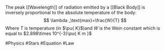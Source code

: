 The peak [[Wavelength]] of radiation emitted by a [[Black Body]] is inversely proportional to the absolute temperature of the body:
$$
\lambda _\text{max}=\frac{W}{T}
$$
Where $T$ is temperature (in $\pu{ K}$)and $W$ is the Wein constant which is equal to $2.898\times 10^{-3}\pu{ K m }$ 

#Physics #Stars #Equation #Law